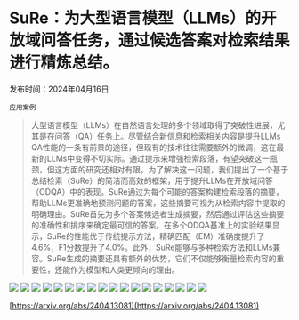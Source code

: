 # SuRe：为大型语言模型（LLMs）的开放域问答任务，通过候选答案对检索结果进行精炼总结。
发布时间：2024年04月16日

`应用案例`
> 大型语言模型（LLMs）在自然语言处理的多个领域取得了突破性进展，尤其是在问答（QA）任务上。尽管结合新信息和检索相关内容是提升LLMs QA性能的一条有前景的途径，但现有的技术往往需要额外的微调，这在最新的LLMs中变得不切实际。通过提示来增强检索段落，有望突破这一瓶颈，但这方面的研究还相对有限。为了解决这一问题，我们提出了一个基于总结检索（SuRe）的简洁而高效的框架，用于提升LLMs在开放域问答（ODQA）中的表现。SuRe通过为每个可能的答案构建检索段落的摘要，帮助LLMs更准确地预测问题的答案，这些摘要可视为从检索内容中提取的明确理由。SuRe首先为多个答案候选者生成摘要，然后通过评估这些摘要的准确性和排序来确定最可信的答案。在多个ODQA基准上的实验结果显示，SuRe的性能优于传统提示方法，精确匹配（EM）准确度提升了4.6%，F1分数提升了4.0%。此外，SuRe能够与多种检索方法和LLMs兼容。SuRe生成的摘要还具有额外的优势，它们不仅能够衡量检索内容的重要性，还能作为模型和人类更倾向的理由。

![](https://raw.githubusercontent.com/HuggingAGI/HuggingArxiv/main/paper_images/2404.13081/x1.png)
![](https://raw.githubusercontent.com/HuggingAGI/HuggingArxiv/main/paper_images/2404.13081/x2.png)
![](https://raw.githubusercontent.com/HuggingAGI/HuggingArxiv/main/paper_images/2404.13081/x3.png)
![](https://raw.githubusercontent.com/HuggingAGI/HuggingArxiv/main/paper_images/2404.13081/x4.png)
![](https://raw.githubusercontent.com/HuggingAGI/HuggingArxiv/main/paper_images/2404.13081/x5.png)
![](https://raw.githubusercontent.com/HuggingAGI/HuggingArxiv/main/paper_images/2404.13081/x6.png)
![](https://raw.githubusercontent.com/HuggingAGI/HuggingArxiv/main/paper_images/2404.13081/x7.png)
![](https://raw.githubusercontent.com/HuggingAGI/HuggingArxiv/main/paper_images/2404.13081/x8.png)
![](https://raw.githubusercontent.com/HuggingAGI/HuggingArxiv/main/paper_images/2404.13081/x9.png)
![](https://raw.githubusercontent.com/HuggingAGI/HuggingArxiv/main/paper_images/2404.13081/x10.png)
![](https://raw.githubusercontent.com/HuggingAGI/HuggingArxiv/main/paper_images/2404.13081/x11.png)
![](https://raw.githubusercontent.com/HuggingAGI/HuggingArxiv/main/paper_images/2404.13081/x12.png)
![](https://raw.githubusercontent.com/HuggingAGI/HuggingArxiv/main/paper_images/2404.13081/x13.png)
![](https://raw.githubusercontent.com/HuggingAGI/HuggingArxiv/main/paper_images/2404.13081/x14.png)
![](https://raw.githubusercontent.com/HuggingAGI/HuggingArxiv/main/paper_images/2404.13081/x15.png)
![](https://raw.githubusercontent.com/HuggingAGI/HuggingArxiv/main/paper_images/2404.13081/x16.png)
![](https://raw.githubusercontent.com/HuggingAGI/HuggingArxiv/main/paper_images/2404.13081/x17.png)
![](https://raw.githubusercontent.com/HuggingAGI/HuggingArxiv/main/paper_images/2404.13081/x18.png)


[https://arxiv.org/abs/2404.13081](https://arxiv.org/abs/2404.13081)